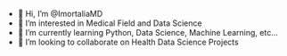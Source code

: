 - 👋 Hi, I’m @ImortaliaMD
- 👀 I’m interested in Medical Field and Data Science
- 🌱 I’m currently learning Python, Data Science, Machine Learning, etc...
- 💞️ I’m looking to collaborate on Health Data Science Projects

<!---
ImortaliaMD/ImortaliaMD is a ✨ special ✨ repository because its `README.md` (this file) appears on your GitHub profile.
You can click the Preview link to take a look at your changes.
--->
